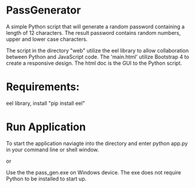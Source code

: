 # PassGenerator
A simple Python script that will generate a random password containing a length of 12 characters. The result password contains random numbers, upper and lower case characters.

The script in the directory "web" utilize the eel library to allow collaboration between Python and JavaScript code.
The 'main.html' utilize Bootstrap 4 to create a responsive design. The html doc is the GUI to the Python script.


# Requirements:
eel library, install "pip install eel"


# Run Application
To start the application naviagte into the directory and enter python app.py in your command line or shell window.

or

Use the the pass_gen.exe on Windows device. The exe does not require Python to be installed to start up.
